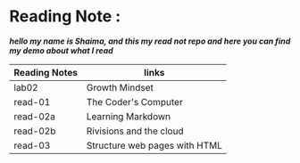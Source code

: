 # Reading Note :
***hello my name is Shaima, and this my read not repo and here you can find my demo about what I read***

| Reading Notes	  | links                     |
| -----------     | ----------------------    |
| lab02           | Growth Mindset            |
| read-01         | The Coder's Computer      |
| read-02a        | Learning Markdown         |
| read-02b        | Rivisions and the cloud   |
| read-03         | Structure web pages with HTML|
